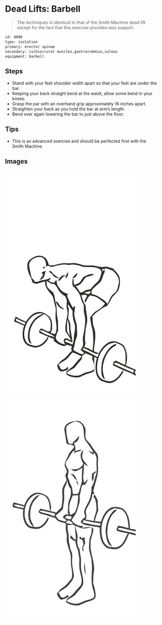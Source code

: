 # Dead Lifts: Barbell

> The techniques is identical to that of the Smith Machine dead lift except for the fact that this exercise provides less support.

``` 
id: 0099 
type: isolation 
primary: erector spinae 
secondary: ischiocrural muscles,gastrocnemius,soleus 
equipment: barbell 
``` 


## Steps


 - Stand with your feet shoulder width apart so that your feet are under the bar.
 - Keeping your back straight bend at the waist, allow some bend in your knees.
 - Grasp the par with an overhand grip approximately 16 inches apart.
 - Straighten your back as you hold the bar at arm’s length.
 - Bend over again lowering the bar to just above the floor.

## Tips


 - This is an advanced exercise and should be perfected first with the Smith Machine.

## Images

![](./../svg/0099-relaxation.svg "")

![](./../svg/0099-tension.svg "")

